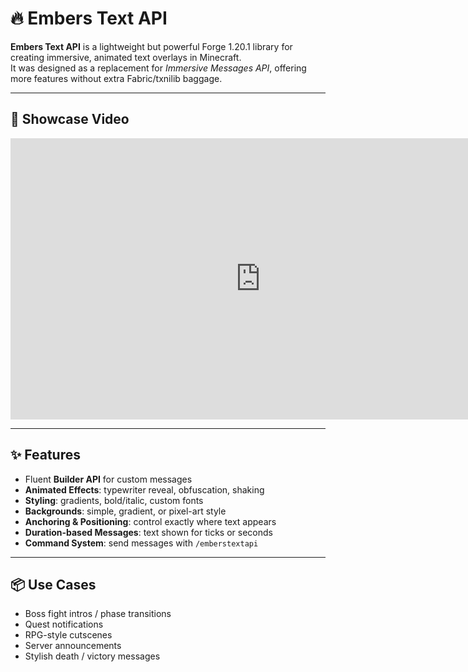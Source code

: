 # 🔥 Embers Text API
**Embers Text API** is a lightweight but powerful Forge 1.20.1 library for creating immersive, animated text overlays in Minecraft.  
It was designed as a replacement for *Immersive Messages API*, offering more features without extra Fabric/txnilib baggage.

---

## 🎥 Showcase Video
<iframe width="800" height="450"
  src="https://www.youtube.com/embed/EIIIKBibDNM?rel=0&modestbranding=1"
  title="Embers Text API Showcase" frameborder="0"
  allow="accelerometer; autoplay; clipboard-write; encrypted-media; gyroscope; picture-in-picture; web-share"
  allowfullscreen>
</iframe>

---

## ✨ Features
- Fluent **Builder API** for custom messages  
- **Animated Effects**: typewriter reveal, obfuscation, shaking  
- **Styling**: gradients, bold/italic, custom fonts  
- **Backgrounds**: simple, gradient, or pixel-art style  
- **Anchoring & Positioning**: control exactly where text appears  
- **Duration-based Messages**: text shown for ticks or seconds  
- **Command System**: send messages with `/emberstextapi`  

---

## 📦 Use Cases
- Boss fight intros / phase transitions  
- Quest notifications  
- RPG-style cutscenes  
- Server announcements  
- Stylish death / victory messages  
